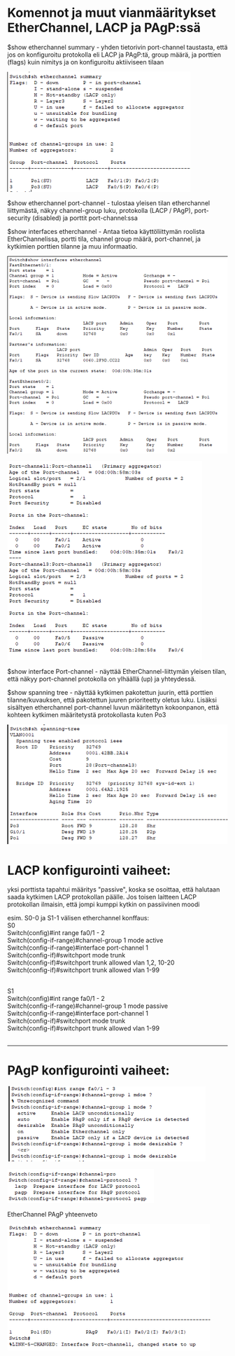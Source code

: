# Komennot ja muut vianmääritykset EtherChannel, LACP ja PAgP:ssä

$show etherchannel summary -  yhden tietorivin port-channel taustasta, että jos on konfiguroitu protokolla eli LACP ja PAgP:tä, group määrä, ja porttien (flags) kuin nimitys ja on konfiguroitu aktiiviseen tilaan 

![Alt text](images/Etherchannel-summary1.PNG?raw=true)

$show etherchannel port-channel - tulostaa yleisen tilan etherchannel liittymästä, näkyy channel-group luku, protokolla (LACP / PAgP), port-security (disabled) ja porttit port-channel:ssa 

$show interfaces etherchannel - Antaa tietoa käyttöliittymän roolista EtherChannelissa, portti tila, channel group määrä, port-channel, ja kytkimien porttien tilanne ja muu informaatio. 

![Alt text](images/Etherchannel-interfaces-1.PNG?raw=true)

![Alt text](images/Etherchannel-interfaces-2Total.PNG?raw=true)


$show interface Port-channel - näyttää EtherChannel-liittymän yleisen tilan, että näkyy port-channel protokolla on ylhäällä (up) ja yhteydessä.

$show spanning tree - näyttää kytkimen pakotettun juurin, että porttien tilanne/kuvauksen, että pakotettun juuren prioriteetty oletus luku. Lisäksi sisältyen etherchannel port-channel luvun määritettyn kokoonpanon, että kohteen kytkimen määritetystä protokollasta kuten Po3 

![Alt text](images/Etherchannel-STP-status.PNG?raw=true)

# LACP konfigurointi vaiheet:

yksi porttista tapahtui määritys "passive", koska se osoittaa, että halutaan saada kytkimen LACP protokollan päälle. Jos toisen laitteen LACP protokollan ilmaisin, että jompi kumppi kytkin on passiivinen moodi

esim. S0-0 ja S1-1 välisen etherchannel konffaus:
<br>
S0 <br>
Switch(config)#int range fa0/1 - 2 <br>
Switch(config-if-range)#channel-group 1 mode active <br>
Switch(config-if-range)#interface port-channel 1 <br>
Switch(config-if)#switchport mode trunk <br>
Switch(config-if)#switchport trunk allowed vlan 1,2, 10-20 <br>
Switch(config-if)#switchport trunk allowed vlan 1-99  <br><br>

S1 <br> 
Switch(config)#int range fa0/1 - 2 <br> 
Switch(config-if-range)#channel-group 1 mode passive <br>
Switch(config-if-range)#interface port-channel 1 <br>
Switch(config-if)#switchport mode trunk <br>
Switch(config-if)#switchport trunk allowed vlan 1-99 <br><br>

<hr> 

# PAgP konfigurointi vaiheet:

![Alt text](images/EtherChannel-pagp-conf-1.PNG?raw=true)

![Alt text](images/EtherChannel-pagp-conf-2.PNG?raw=true)

EtherChannel PAgP yhteenveto

![Alt text](images/EtherChannel-pagp-conf-3Summary.PNG?raw=true)

